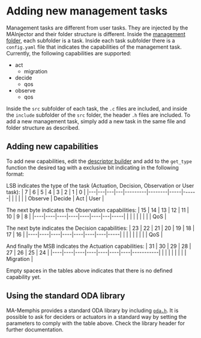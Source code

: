 # Adding new management tasks

Management tasks are different from user tasks.
They are injected by the MAInjector and their folder structure is different.
Inside the [management folder](/management), each subfolder is a task.
Inside each task subfolder there is a `config.yaml` file that indicates the capabilities of the management task.
Currently, the following capabilities are supported:

* act
  * migration
* decide
  * qos
* observe
  * qos

Inside the `src` subfolder of each task, the `.c` files are included, and inside the `include` subfolder of the `src` folder, the header `.h` files are included.
To add a new management task, simply add a new task in the same file and folder structure as described.

## Adding new capabilities

To add new capabilities, edit the [descriptor builder](/modules/descriptor.py) and add to the `get_type` function the desired tag with a exclusive bit indicating in the following format:

LSB indicates the type of the task (Actuation, Decision, Observation or User task):
| 7 | 6 | 5 | 4 | 3       | 2      | 1   | 0    |
|---|---|---|---|---------|--------|-----|------|
|   |   |   |   | Observe | Decide | Act | User |

The next byte indicates the Observation capabilities:
| 15 | 14 | 13 | 12 | 11 | 10 | 9 | 8   |
|----|----|----|----|----|----|---|-----|
|    |    |    |    |    |    |   | QoS |

The next byte indicates the Decision capabilities:
| 23 | 22 | 21 | 20 | 19 | 18 | 17 | 16  |
|----|----|----|----|----|----|----|-----|
|    |    |    |    |    |    |    | QoS |

And finally the MSB indicates the Actuation capabilities:
| 31 | 30 | 29 | 28 | 27 | 26 | 25 | 24        |
|----|----|----|----|----|----|----|-----------|
|    |    |    |    |    |    |    | Migration |

Empty spaces in the tables above indicates that there is no defined capability yet.

## Using the standard ODA library

MA-Memphis provides a standard ODA library by including [`oda.h`](/lib/src/include/oda.h).
It is possible to ask for deciders or actuators in a standard way by setting the parameters to comply with the table above. Check the library header for further documentation.
